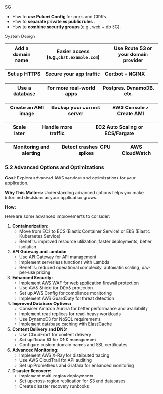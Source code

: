 SG

* How to **use Pulumi Config** for ports and CIDRs.
* How to  **separate private vs public rules** .
* How to **combine security groups** (e.g., web + db SG).

System Design

| **Add a domain name** | Easier access (e.g.,`chat.example.com`) | Use Route 53 or your domain provider |
| --------------------------- | ----------------------------------------- | ------------------------------------ |

| **Set up HTTPS** | Secure your app traffic | Certbot + NGINX |
| ---------------------- | ----------------------- | --------------- |

| **Use a database** | For more real-world apps | Postgres, DynamoDB, etc. |
| ------------------------ | ------------------------ | ------------------------ |

| **Create an AMI image** | Backup your current server | AWS Console > Create AMI |
| ----------------------------- | -------------------------- | ------------------------ |

| **Scale later** | Handle more traffic | EC2 Auto Scaling or ECS/Fargate |
| --------------------- | ------------------- | ------------------------------- |

| **Monitoring and alerting** | Detect crashes, CPU spikes | AWS CloudWatch |
| --------------------------------- | -------------------------- | -------------- |



### 5.2 Advanced Options and Optimizations

**Goal:** Explore advanced AWS services and optimizations for your application.

**Why This Matters:** Understanding advanced options helps you make informed decisions as your application grows.

**How:**

Here are some advanced improvements to consider:

1. **Containerization:**
   * Move from EC2 to ECS (Elastic Container Service) or EKS (Elastic Kubernetes Service)
   * Benefits: improved resource utilization, faster deployments, better isolation
2. **API Gateway and Lambda:**
   * Use API Gateway for API management
   * Implement serverless functions with Lambda
   * Benefits: reduced operational complexity, automatic scaling, pay-per-use pricing
3. **Enhanced Security:**
   * Implement AWS WAF for web application firewall protection
   * Use AWS Shield for DDoS protection
   * Set up AWS Config for compliance monitoring
   * Implement AWS GuardDuty for threat detection
4. **Improved Database Options:**
   * Consider Amazon Aurora for better performance and availability
   * Implement read replicas for read-heavy workloads
   * Use DynamoDB for NoSQL requirements
   * Implement database caching with ElastiCache
5. **Content Delivery and DNS:**
   * Use CloudFront for content delivery
   * Set up Route 53 for DNS management
   * Configure custom domain names and SSL certificates
6. **Advanced Monitoring:**
   * Implement AWS X-Ray for distributed tracing
   * Use AWS CloudTrail for API auditing
   * Set up Prometheus and Grafana for enhanced monitoring
7. **Disaster Recovery:**
   * Implement multi-region deployments
   * Set up cross-region replication for S3 and databases
   * Create disaster recovery runbooks
